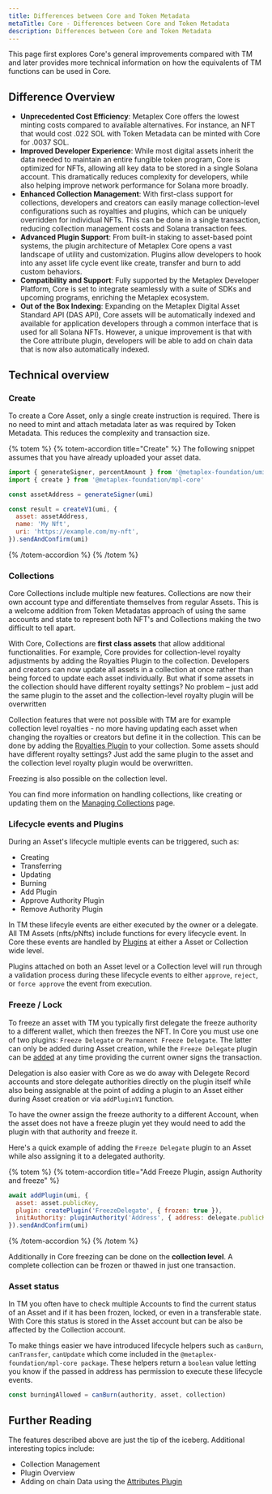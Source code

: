 ```yaml
---
title: Differences between Core and Token Metadata
metaTitle: Core - Differences between Core and Token Metadata
description: Differences between Core and Token Metadata
---
```


This page first explores Core's general improvements compared with TM and later provides more technical information on how the equivalents of TM functions can be used in Core.

## Difference Overview

- **Unprecedented Cost Efficiency**: Metaplex Core offers the lowest minting costs compared to available alternatives. For instance, an NFT that would cost .022 SOL with Token Metadata can be minted with Core for .0037 SOL.
- **Improved Developer Experience**: While most digital assets inherit the data needed to maintain an entire fungible token program, Core is optimized for NFTs, allowing all key data to be stored in a single Solana account. This dramatically reduces complexity for developers, while also helping improve network performance for Solana more broadly.
- **Enhanced Collection Management**: With first-class support for collections, developers and creators can easily manage collection-level configurations such as royalties and plugins, which can be uniquely overridden for individual NFTs. This can be done in a single transaction, reducing collection management costs and Solana transaction fees.
- **Advanced Plugin Support**: From built-in staking to asset-based point systems, the plugin architecture of Metaplex Core opens a vast landscape of utility and customization. Plugins allow developers to hook into any asset life cycle event like create, transfer and burn to add custom behaviors.
- **Compatibility and Support**: Fully supported by the Metaplex Developer Platform, Core is set to integrate seamlessly with a suite of SDKs and upcoming programs, enriching the Metaplex ecosystem.
- **Out of the Box Indexing**: Expanding on the Metaplex Digital Asset Standard API (DAS API), Core assets will be automatically indexed and available for application developers through a common interface that is used for all Solana NFTs. However, a unique improvement is that with the Core attribute plugin, developers will be able to add on chain data that is now also automatically indexed.

## Technical overview

### Create

To create a Core Asset, only a single create instruction is required. There is no need to mint and attach metadata later as was required by Token Metadata. This reduces the complexity and transaction size.

{% totem %}
{% totem-accordion title="Create" %}
The following snippet assumes that you have already uploaded your asset data.

```js
import { generateSigner, percentAmount } from '@metaplex-foundation/umi'
import { create } from '@metaplex-foundation/mpl-core'

const assetAddress = generateSigner(umi)

const result = createV1(umi, {
  asset: assetAddress,
  name: 'My Nft',
  uri: 'https://example.com/my-nft',
}).sendAndConfirm(umi)
```

{% /totem-accordion %}
{% /totem %}

### Collections

Core Collections include multiple new features. Collections are now their own account type and differentiate themselves from regular Assets. This is a welcome addition from Token Metadatas approach of using the same accounts and state to represent both NFT's and Collections making the two difficult to tell apart.

With Core, Collections are **first class assets** that allow additional functionalities. For example, Core provides for collection-level royalty adjustments by adding the Royalties Plugin to the collection. Developers and creators can now update all assets in a collection at once rather than being forced to update each asset individually. But what if some assets in the collection should have different royalty settings? No problem – just add the same plugin to the asset and the collection-level royalty plugin will be overwritten

Collection features that were not possible with TM are for example collection level royalties - no more having updating each asset when changing the royalties or creators but define it in the collection. This can be done by adding the [Royalties Plugin](/core/plugins/royalties) to your collection. Some assets should have different royalty settings? Just add the same plugin to the asset and the collection level royalty plugin would be overwritten.

Freezing is also possible on the collection level.

You can find more information on handling collections, like creating or updating them on the [Managing Collections](/core/collections) page.

### Lifecycle events and Plugins

During an Asset's lifecycle multiple events can be triggered, such as:

- Creating
- Transferring
- Updating
- Burning
- Add Plugin
- Approve Authority Plugin
- Remove Authority Plugin

In TM these lifecyle events are either executed by the owner or a delegate. All TM Assets (nfts/pNfts) include functions for every lifecycle event. In Core these events are handled by [Plugins](/core/plugins) at either a Asset or Collection wide level.

Plugins attached on both an Asset level or a Collection level will run through a validation process during these lifecycle events to either `approve`, `reject`, or `force approve` the event from execution.

### Freeze / Lock

To freeze an asset with TM you typically first delegate the freeze authority to a different wallet, which then freezes the NFT. In Core you must use one of two plugins: `Freeze Delegate` or `Permanent Freeze Delegate`. The latter can only be added during Asset creation, while the `Freeze Delegate` plugin can be [added](/core/plugins/adding-plugins) at any time providing the current owner signs the transaction.

Delegation is also easier with Core as we do away with Delegete Record accounts and store delegate authorities directly on the plugin itself while also being assignable at the point of adding a plugin to an Asset either during Asset creation or via `addPluginV1` function.

To have the owner assign the freeze authority to a different Account, when the asset does not have a freeze plugin yet they would need to add the plugin with that authority and freeze it.

Here's a quick example of adding the `Freeze Delegate` plugin to an Asset while also assigning it to a delegated authority.

{% totem %}
{% totem-accordion title="Add Freeze Plugin, assign Authority and freeze" %}

```js
await addPlugin(umi, {
  asset: asset.publicKey,
  plugin: createPlugin('FreezeDelegate', { frozen: true }),
  initAuthority: pluginAuthority('Address', { address: delegate.publicKey }),
}).sendAndConfirm(umi)
```

{% /totem-accordion %}
{% /totem %}

Additionally in Core freezing can be done on the **collection level**. A complete collection can be frozen or thawed in just one transaction.

### Asset status

In TM you often have to check multiple Accounts to find the current status of an Asset and if it has been frozen, locked, or even in a transferable state. With Core this status is stored in the Asset account but can be also be affected by the Collection account.

To make things easier we have introduced lifecycle helpers such as `canBurn`, `canTransfer`, `canUpdate` which come included in the `@metaplex-foundation/mpl-core package`. These helpers return a `boolean` value letting you know if the passed in address has permission to execute these lifecycle events.

```js
const burningAllowed = canBurn(authority, asset, collection)
```

## Further Reading

The features described above are just the tip of the iceberg. Additional interesting topics include:

- Collection Management
- Plugin Overview
- Adding on chain Data using the [Attributes Plugin](/core/plugins/attribute)
